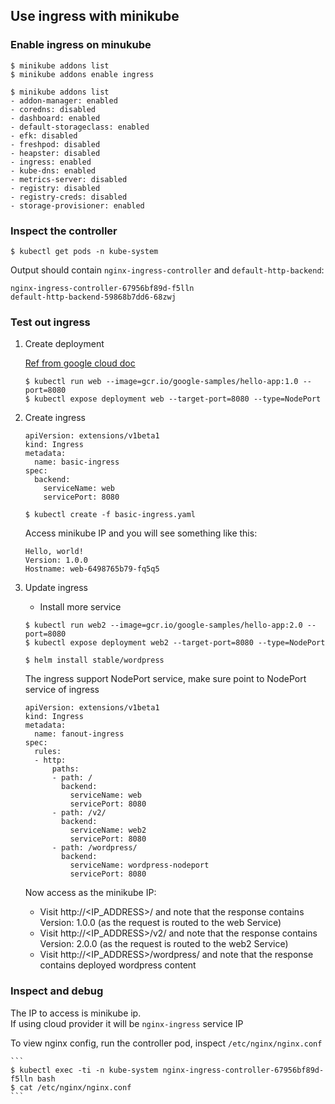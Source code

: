 ## Use ingress with minikube

### Enable ingress on minukube

```
$ minikube addons list
$ minikube addons enable ingress
```

```
$ minikube addons list
- addon-manager: enabled
- coredns: disabled
- dashboard: enabled
- default-storageclass: enabled
- efk: disabled
- freshpod: disabled
- heapster: disabled
- ingress: enabled
- kube-dns: enabled
- metrics-server: disabled
- registry: disabled
- registry-creds: disabled
- storage-provisioner: enabled
```

### Inspect the controller

```
$ kubectl get pods -n kube-system
```

Output should contain `nginx-ingress-controller` and `default-http-backend`:

```
nginx-ingress-controller-67956bf89d-f5lln
default-http-backend-59868b7dd6-68zwj
```

### Test out ingress

1. Create deployment

	[Ref from google cloud doc](https://cloud.google.com/kubernetes-engine/docs/tutorials/http-balancer)

	```
	$ kubectl run web --image=gcr.io/google-samples/hello-app:1.0 --port=8080
	$ kubectl expose deployment web --target-port=8080 --type=NodePort
	```

2. Create ingress
	```
	apiVersion: extensions/v1beta1
	kind: Ingress
	metadata:
	  name: basic-ingress
	spec:
	  backend:
		serviceName: web
		servicePort: 8080
	```

	```
	$ kubectl create -f basic-ingress.yaml
	```

	Access minikube IP and you will see something like this:
	```
	Hello, world!
	Version: 1.0.0
	Hostname: web-6498765b79-fq5q5
	```

3. Update ingress
	- Install more service

	```
	$ kubectl run web2 --image=gcr.io/google-samples/hello-app:2.0 --port=8080
	$ kubectl expose deployment web2 --target-port=8080 --type=NodePort
	```

	```
	$ helm install stable/wordpress
	```

	The ingress support NodePort service, make sure point to NodePort service of ingress

	```
	apiVersion: extensions/v1beta1
	kind: Ingress
	metadata:
	  name: fanout-ingress
	spec:
	  rules:
	  - http:
		  paths:
		  - path: /
			backend:
			  serviceName: web
			  servicePort: 8080
		  - path: /v2/
			backend:
			  serviceName: web2
			  servicePort: 8080
		  - path: /wordpress/
			backend:
			  serviceName: wordpress-nodeport
			  servicePort: 8080
	```

	Now access as the minikube IP:
	- Visit http://<IP_ADDRESS>/ and note that the response contains Version: 1.0.0 (as the request is routed to the web Service)
	- Visit http://<IP_ADDRESS>/v2/ and note that the response contains Version: 2.0.0 (as the request is routed to the web2 Service)
	- Visit http://<IP_ADDRESS>/wordpress/ and note that the response contains deployed wordpress content

### Inspect and debug

The IP to access is minikube ip.  
If using cloud provider it will be `nginx-ingress` service IP

To view nginx config, run the controller pod, inspect `/etc/nginx/nginx.conf`

	```
	$ kubectl exec -ti -n kube-system nginx-ingress-controller-67956bf89d-f5lln bash
	$ cat /etc/nginx/nginx.conf
	```